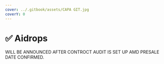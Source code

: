 ```yaml
---
cover: ../.gitbook/assets/CAPA GIT.jpg
coverY: 0
---
```


# ✅ Aidrops

WILL BE ANNOUNCED AFTER CONTROCT AUDIT IS SET UP AMD PRESALE DATE CONFIRMED.
